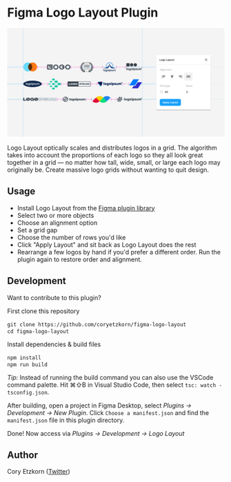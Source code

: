 # Figma Logo Layout Plugin

![Logo Layout](banner-v1.png)

Logo Layout optically scales and distributes logos in a grid. The algorithm takes into account the proportions of each logo so they all look great together in a grid — no matter how tall, wide, small, or large each logo may originally be. Create massive logo grids without wanting to quit design.

## Usage

- Install Logo Layout from the [Figma plugin library](https://www.figma.com/community)
- Select two or more objects
- Choose an alignment option
- Set a grid gap
- Choose the number of rows you'd like
- Click "Apply Layout" and sit back as Logo Layout does the rest
- Rearrange a few logos by hand if you'd prefer a different order. Run the plugin again to restore order and alignment.

## Development

Want to contribute to this plugin?

First clone this repository

```shell
git clone https://github.com/coryetzkorn/figma-logo-layout
cd figma-logo-layout
```

Install dependencies & build files

```shell
npm install
npm run build
```

_Tip:_ Instead of running the build command you can also use the VSCode command palette. Hit ⌘⇧B in Visual Studio Code, then select `tsc: watch - tsconfig.json`.

After building, open a project in Figma Desktop, select _Plugins -> Development -> New Plugin_. Click `Choose a manifest.json` and find the `manifest.json` file in this plugin directory.

Done! Now access via _Plugins -> Development -> Logo Layout_

## Author

Cory Etzkorn ([Twitter](https://twitter.com/coryetzkorn))
